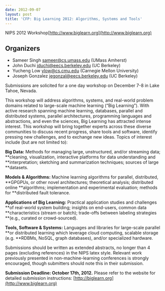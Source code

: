```yaml
---
date: 2012-09-07
layout: post
title: 'CFP: Big Learning 2012: Algorithms, Systems and Tools'
---
```


NIPS 2012 Workshop[http://www.biglearn.org](http://www.biglearn.org)

## Organizers
  * Sameer Singh <sameer@cs.umass.edu> (UMass Amherst)
  * John Duchi <jduchi@eecs.berkeley.edu> (UC Berkeley)
  * Yucheng Low <ylow@cs.cmu.edu> (Carnegie Mellon University)
  * Joseph Gonzalez <jegonzal@eecs.berkeley.edu> (UC Berkeley)


Submissions are solicited for a one day workshop on December 7-8 in Lake Tahoe,
Nevada.

This workshop will address algorithms, systems, and real-world problem domains
related to large-scale machine learning (“Big Learning”). With active research
spanning machine learning, databases, parallel and distributed systems, parallel
architectures, programming languages and abstractions, and even the sciences,
Big Learning has attracted intense interest. This workshop will bring together
experts across these diverse communities to discuss recent progress, share tools
and software, identify pressing new challenges, and to exchange new ideas.
Topics of interest include (but are not limited to):

**Big Data:** Methods for managing large, unstructured, and/or streaming data;
**cleaning, visualization, interactive platforms for data understanding and
**interpretation; sketching and summarization techniques; sources of large
**datasets.

**Models & Algorithms:** Machine learning algorithms for parallel, distributed,
**GPGPUs, or other novel architectures; theoretical analysis; distributed online
**algorithms; implementation and experimental evaluation; methods for
**distributed fault tolerance.

**Applications of Big Learning:** Practical application studies and challenges
**of real-world system building; insights on end-users, common data
**characteristics (stream or batch); trade-offs between labeling strategies
**(e.g., curated or crowd-sourced).

**Tools, Software & Systems:** Languages and libraries for large-scale parallel
**or distributed learning which leverage cloud computing, scalable storage (e.g.
**RDBMs, NoSQL, graph databases), and/or specialized hardware.

Submissions should be written as extended abstracts, no longer than 4 pages
(excluding references) in the NIPS latex style. Relevant work previously
presented in non-machine-learning conferences is strongly encouraged, though
submitters should note this in their submission.

**Submission Deadline: October 17th, 2012.** Please refer to the website for detailed submission instructions: [http://biglearn.org](http://www.biglearn.org)
